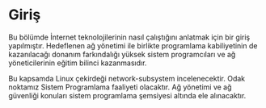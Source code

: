 # Giriş

Bu bölümde İnternet teknolojilerinin nasıl çalıştığını anlatmak için bir giriş yapılmıştır. Hedeflenen ağ yönetimi ile birlikte programlama kabiliyetinin de kazanılacağı donanım farkındalığı yüksek sistem programcıları ve ağ yöneticilerinin eğitim bilinci kazanmasıdır.

Bu kapsamda Linux çekirdeği network-subsystem incelenecektir. Odak noktamız Sistem Programlama faaliyeti olacaktır. Ağ yönetimi ve ağ güvenliği konuları sistem programlama şemsiyesi altında ele alınacaktır.